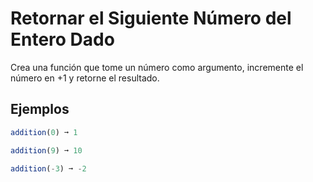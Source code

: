 # Retornar el Siguiente Número del Entero Dado

Crea una función que tome un número como argumento, incremente el número en +1 y retorne el resultado.

## Ejemplos

```javascript
addition(0) ➞ 1

addition(9) ➞ 10

addition(-3) ➞ -2
```
